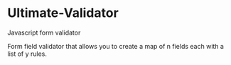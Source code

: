 Ultimate-Validator
==================

Javascript form validator

Form field validator that allows you to create a map of n fields each with a list of y rules.

